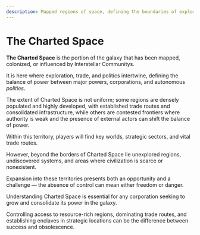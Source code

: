 ```yaml
---
description: Mapped regions of space, defining the boundaries of exploration, commerce, and civilization.
---
```


# The Charted Space

**The Charted Space** is the portion of the galaxy that has been mapped, colonized, or influenced by Interstellar Communitys.

It is here where exploration, trade, and politics intertwine, defining the balance of power between major powers, corporations, and autonomous _polities_.

The extent of Charted Space is not uniform; some regions are densely populated and highly developed, with established trade routes and consolidated infrastructure, while others are contested frontiers where authority is weak and the presence of external actors can shift the balance of power.

Within this territory, players will find key worlds, strategic sectors, and vital trade routes.

However, beyond the borders of Charted Space lie unexplored regions, undiscovered systems, and areas where civilization is scarce or nonexistent.

Expansion into these territories presents both an opportunity and a challenge — the absence of control can mean either freedom or danger.

Understanding Charted Space is essential for any corporation seeking to grow and consolidate its power in the galaxy.

Controlling access to resource-rich regions, dominating trade routes, and establishing enclaves in strategic locations can be the difference between success and obsolescence.
